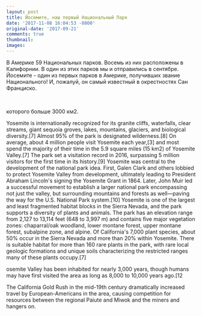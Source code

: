 ```yaml
---
layout: post
title: Йосемите, наш первый Национальный Парк
date: '2017-11-08 16:04:53 -0800'
original-date: '2017-09-21'
comments: true
thumbnail:
images:
---
```

В Америке 59 Национальных парков. Восемь из них расположены в Калифорнии. В один из этих парков мы и отправились в сентябре.
Йосемите - один из первых парков в Америке, получивших звание Национального! И, пожалуй, он самый известный в окрестностях Сан Франциско.

<!--separate--> 


 которого больше 3000 км2.


<!--{% include image src="" %}-->


Yosemite is internationally recognized for its granite cliffs, waterfalls, clear streams, giant sequoia groves, lakes, mountains, glaciers, and biological diversity.[7] Almost 95% of the park is designated wilderness.[8]
On average, about 4 million people visit Yosemite each year,[3] and most spend the majority of their time in the 5.9 square miles (15 km2) of Yosemite Valley.[7] The park set a visitation record in 2016, surpassing 5 million visitors for the first time in its history.[9]
Yosemite was central to the development of the national park idea. First, Galen Clark and others lobbied to protect Yosemite Valley from development, ultimately leading to President Abraham Lincoln's signing the Yosemite Grant in 1864. Later, John Muir led a successful movement to establish a larger national park encompassing not just the valley, but surrounding mountains and forests as well—paving the way for the U.S. National Park system.[10]
Yosemite is one of the largest and least fragmented habitat blocks in the Sierra Nevada, and the park supports a diversity of plants and animals. The park has an elevation range from 2,127 to 13,114 feet (648 to 3,997 m) and contains five major vegetation zones: chaparral/oak woodland, lower montane forest, upper montane forest, subalpine zone, and alpine. Of California's 7,000 plant species, about 50% occur in the Sierra Nevada and more than 20% within Yosemite. There is suitable habitat for more than 160 rare plants in the park, with rare local geologic formations and unique soils characterizing the restricted ranges many of these plants occupy.[7]


osemite Valley has been inhabited for nearly 3,000 years, though humans may have first visited the area as long as 8,000 to 10,000 years ago.[12


The California Gold Rush in the mid-19th century dramatically increased travel by European-Americans in the area, causing competition for resources between the regional Paiute and Miwok and the miners and hangers on.